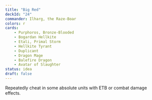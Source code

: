 ```yaml
---
title: "Big Red"
deckId: "24"
commander: Ilharg, the Raze-Boar
colors: r
cards:
    - Purphoros, Bronze-Blooded
    - Bogardan Hellkite
    - Etali, Primal Storm
    - Hellkite Tyrant
    - Duplicant
    - Dragon Mage
    - Balefire Dragon
    - Avatar of Slaughter
status: idea
draft: false
---
```


Repeatedly cheat in some absolute units with ETB or combat damage effects.
